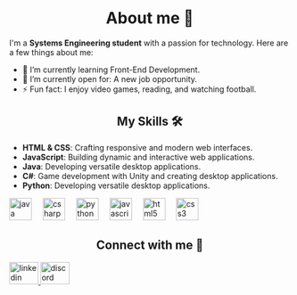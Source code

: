 <h1 align="center">About me 👋</h1>
<p>I'm a <strong>Systems Engineering student</strong> with a passion for technology. Here are a few things about me:<br>
  
  - 🌱 I’m currently learning Front-End Development.<br>
  - 🤔 I’m currently open for: A new job opportunity.<br>
  - ⚡ Fun fact: I enjoy video games, reading, and watching football.<br>
</p>

<h2 align="center">My Skills 🛠️ </h2>

- **HTML & CSS**: Crafting responsive and modern web interfaces. 
- **JavaScript**: Building dynamic and interactive web applications.
- **Java**: Developing versatile desktop applications.
- **C#**: Game development with Unity and creating desktop applications.
- **Python**: Developing versatile desktop applications.

<div align="left">
  <img src="https://cdn.jsdelivr.net/gh/devicons/devicon/icons/java/java-original.svg" height="40" alt="java logo"  />
  <img width="12" />
  <img src="https://cdn.jsdelivr.net/gh/devicons/devicon/icons/csharp/csharp-original.svg" height="40" alt="csharp logo"  />
  <img width="12" />
  <img src="https://cdn.jsdelivr.net/gh/devicons/devicon/icons/python/python-original.svg" height="40" alt="python logo"  />
  <img width="12" />
  <img src="https://cdn.jsdelivr.net/gh/devicons/devicon/icons/javascript/javascript-original.svg" height="40" alt="javascript logo"  />
  <img width="12" />
  <img src="https://cdn.jsdelivr.net/gh/devicons/devicon/icons/html5/html5-original.svg" height="40" alt="html5 logo"  />
  <img width="12" />
  <img src="https://cdn.jsdelivr.net/gh/devicons/devicon/icons/css3/css3-original.svg" height="40" alt="css3 logo"  />
</div>

<h2 align="center">Connect with me 🤝</h2>
<div align="left">
  <a href="www.linkedin.com/in/willmangz" target="_blank" ><img src="https://raw.githubusercontent.com/maurodesouza/profile-readme-generator/master/src/assets/icons/social/linkedin/default.svg"  width="52" height="40" alt="linkedin logo"/>
  </a>
  <a href="https://discordapp.com/users/535167621281349632" target="_blank">
  <img src="https://raw.githubusercontent.com/maurodesouza/profile-readme-generator/master/src/assets/icons/social/discord/default.svg" width="52" height="40" alt="discord logo"/>
  </a>
</div>
